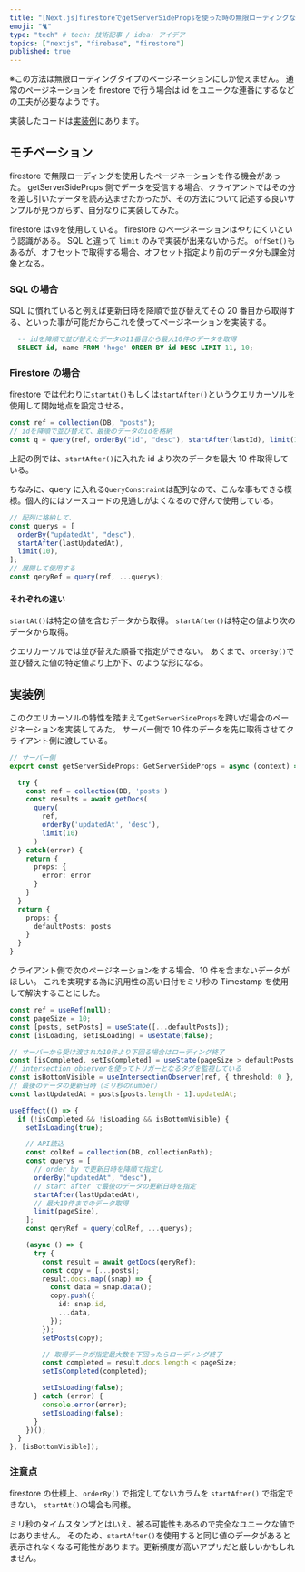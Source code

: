 ```yaml
---
title: "[Next.js]firestoreでgetServerSidePropsを使った時の無限ローディングなページネーションの実装"
emoji: "🐈"
type: "tech" # tech: 技術記事 / idea: アイデア
topics: ["nextjs", "firebase", "firestore"]
published: true
---
```


※この方法は無限ローディングタイプのページネーションにしか使えません。
通常のページネーションを firestore で行う場合は id をユニークな連番にするなどの工夫が必要なようです。

実装したコードは[実装例](#実装例)にあります。

## モチベーション

firestore で無限ローディングを使用したページネーションを作る機会があった。
getServerSideProps 側でデータを受信する場合、クライアントではその分を差し引いたデータを読み込ませたかったが、その方法について記述する良いサンプルが見つからず、自分なりに実装してみた。

firestore は`v9`を使用している。
firestore のページネーションはやりにくいという認識がある。
SQL と違って `limit` のみで実装が出来ないからだ。
`offSet()`もあるが、オフセットで取得する場合、オフセット指定より前のデータ分も課金対象となる。

### SQL の場合

SQL に慣れていると例えば更新日時を降順で並び替えてその 20 番目から取得する、といった事が可能だからこれを使ってページネーションを実装する。

```sql
  -- idを降順で並び替えたデータの11番目から最大10件のデータを取得
  SELECT id, name FROM 'hoge' ORDER BY id DESC LIMIT 11, 10;
```

### Firestore の場合

firestore では代わりに`startAt()`もしくは`startAfter()`というクエリカーソルを使用して開始地点を設定させる。

```ts
const ref = collection(DB, "posts");
// idを降順で並び替えて、最後のデータのidを格納
const q = query(ref, orderBy("id", "desc"), startAfter(lastId), limit(10));
```

上記の例では、`startAfter()`に入れた id より次のデータを最大 10 件取得している。

ちなみに、query に入れる`QueryConstraint`は配列なので、こんな事もできる模様。個人的にはソースコードの見通しがよくなるので好んで使用している。

```ts
// 配列に格納して、
const querys = [
  orderBy("updatedAt", "desc"),
  startAfter(lastUpdatedAt),
  limit(10),
];
// 展開して使用する
const qeryRef = query(ref, ...querys);
```

#### それぞれの違い

`startAt()`は特定の値を含むデータから取得。
`startAfter()`は特定の値より次のデータから取得。

クエリカーソルでは並び替えた順番で指定ができない。
あくまで、`orderBy()`で並び替えた値の特定値より上か下、のような形になる。

## 実装例

このクエリカーソルの特性を踏まえて`getServerSideProps`を跨いだ場合のページネーションを実装してみた。
サーバー側で 10 件のデータを先に取得させてクライアント側に渡している。

```ts
// サーバー側
export const getServerSideProps: GetServerSideProps = async (context) => {

  try {
    const ref = collection(DB, 'posts')
    const results = await getDocs(
      query(
        ref,
        orderBy('updatedAt', 'desc'),
        limit(10)
      )
  } catch(error) {
    return {
      props: {
        error: error
      }
    }
  }
  return {
    props: {
      defaultPosts: posts
    }
  }
}
```

クライアント側で次のページネーションをする場合、10 件を含まないデータがほしい。
これを実現する為に汎用性の高い日付をミリ秒の Timestamp を使用して解決することにした。

```ts
const ref = useRef(null);
const pageSize = 10;
const [posts, setPosts] = useState([...defaultPosts]);
const [isLoading, setIsLoading] = useState(false);

// サーバーから受け渡された10件より下回る場合はローディング終了
const [isCompleted, setIsCompleted] = useState(pageSize > defaultPosts.length);
// intersection observerを使ってトリガーとなるタグを監視している
const isBottomVisible = useIntersectionObserver(ref, { threshold: 0 }, false);
// 最後のデータの更新日時（ミリ秒のnumber）
const lastUpdatedAt = posts[posts.length - 1].updatedAt;

useEffect(() => {
  if (!isCompleted && !isLoading && isBottomVisible) {
    setIsLoading(true);

    // API読込
    const colRef = collection(DB, collectionPath);
    const querys = [
      // order by で更新日時を降順で指定し
      orderBy("updatedAt", "desc"),
      // start after で最後のデータの更新日時を指定
      startAfter(lastUpdatedAt),
      // 最大10件までのデータ取得
      limit(pageSize),
    ];
    const qeryRef = query(colRef, ...querys);

    (async () => {
      try {
        const result = await getDocs(qeryRef);
        const copy = [...posts];
        result.docs.map((snap) => {
          const data = snap.data();
          copy.push({
            id: snap.id,
            ...data,
          });
        });
        setPosts(copy);

        // 取得データが指定最大数を下回ったらローディング終了
        const completed = result.docs.length < pageSize;
        setIsCompleted(completed);

        setIsLoading(false);
      } catch (error) {
        console.error(error);
        setIsLoading(false);
      }
    })();
  }
}, [isBottomVisible]);
```

### 注意点

firestore の仕様上、`orderBy()` で指定してないカラムを `startAfter()` で指定できない。
`startAt()`の場合も同様。

ミリ秒のタイムスタンプとはいえ、被る可能性もあるので完全なユニークな値ではありません。
そのため、`startAfter()`を使用すると同じ値のデータがあると表示されなくなる可能性があります。更新頻度が高いアプリだと厳しいかもしれません。

